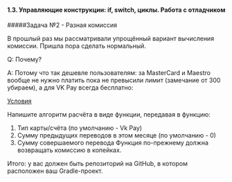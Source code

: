 #### 1.3. Управляющие конструкции: if, switch, циклы. Работа с отладчиком
#####Задача №2 - Разная комиссия

В прошлый раз мы рассматривали упрощённый вариант вычисления комиссии. Пришла пора сделать нормальный.

Q: Почему?

A: Потому что так дешевле пользователям: за MasterCard и Maestro вообще не нужно платить пока не превысили лимит (замечание от 300 убираем), а для VK Pay всегда бесплатно:

[Условия](https://github.com/netology-code/kt-homeworks/blob/master/03_control/pic/vk-commission.png)

Напишите алгоритм расчёта в виде функции, передавая в функцию:

1. Тип карты/счёта (по умолчанию - Vk Pay)
1. Сумму предыдущих переводов в этом месяце (по умолчанию - 0)
1. Сумму совершаемого перевода
Функция по-прежнему должна возвращать комиссию в копейках.

Итого: у вас должен быть репозиторий на GitHub, в котором расположен ваш Gradle-проект.
